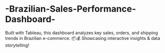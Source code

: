 # -Brazilian-Sales-Performance-Dashboard-
Built with Tableau, this dashboard analyzes key sales, orders, and shipping trends in Brazilian e-commerce. 📦💰 Showcasing interactive insights &amp; data storytelling!
